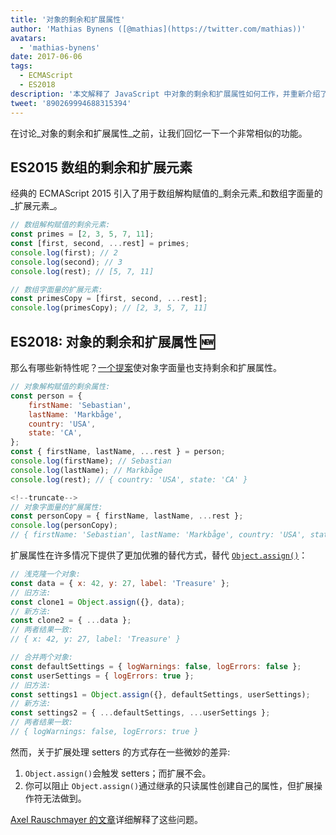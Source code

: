 ```yaml
---
title: '对象的剩余和扩展属性'
author: 'Mathias Bynens ([@mathias](https://twitter.com/mathias))'
avatars:
  - 'mathias-bynens'
date: 2017-06-06
tags:
  - ECMAScript
  - ES2018
description: '本文解释了 JavaScript 中对象的剩余和扩展属性如何工作，并重新介绍了数组的剩余和扩展元素。'
tweet: '890269994688315394'
---
```

在讨论_对象的剩余和扩展属性_之前，让我们回忆一下一个非常相似的功能。

## ES2015 数组的剩余和扩展元素

经典的 ECMAScript 2015 引入了用于数组解构赋值的_剩余元素_和数组字面量的_扩展元素_。

```js
// 数组解构赋值的剩余元素:
const primes = [2, 3, 5, 7, 11];
const [first, second, ...rest] = primes;
console.log(first); // 2
console.log(second); // 3
console.log(rest); // [5, 7, 11]

// 数组字面量的扩展元素:
const primesCopy = [first, second, ...rest];
console.log(primesCopy); // [2, 3, 5, 7, 11]
```

<feature-support chrome="47"
                 firefox="16"
                 safari="8"
                 nodejs="6"
                 babel="yes"></feature-support>

## ES2018: 对象的剩余和扩展属性 🆕

那么有哪些新特性呢？[一个提案](https://github.com/tc39/proposal-object-rest-spread)使对象字面量也支持剩余和扩展属性。

```js
// 对象解构赋值的剩余属性:
const person = {
    firstName: 'Sebastian',
    lastName: 'Markbåge',
    country: 'USA',
    state: 'CA',
};
const { firstName, lastName, ...rest } = person;
console.log(firstName); // Sebastian
console.log(lastName); // Markbåge
console.log(rest); // { country: 'USA', state: 'CA' }

<!--truncate-->
// 对象字面量的扩展属性:
const personCopy = { firstName, lastName, ...rest };
console.log(personCopy);
// { firstName: 'Sebastian', lastName: 'Markbåge', country: 'USA', state: 'CA' }
```

扩展属性在许多情况下提供了更加优雅的替代方式，替代 [`Object.assign()`](https://developer.mozilla.org/en-US/docs/Web/JavaScript/Reference/Global_Objects/Object/assign)：

```js
// 浅克隆一个对象:
const data = { x: 42, y: 27, label: 'Treasure' };
// 旧方法:
const clone1 = Object.assign({}, data);
// 新方法:
const clone2 = { ...data };
// 两者结果一致:
// { x: 42, y: 27, label: 'Treasure' }

// 合并两个对象:
const defaultSettings = { logWarnings: false, logErrors: false };
const userSettings = { logErrors: true };
// 旧方法:
const settings1 = Object.assign({}, defaultSettings, userSettings);
// 新方法:
const settings2 = { ...defaultSettings, ...userSettings };
// 两者结果一致:
// { logWarnings: false, logErrors: true }
```

然而，关于扩展处理 setters 的方式存在一些微妙的差异:

1. `Object.assign()`会触发 setters；而扩展不会。
1. 你可以阻止 `Object.assign()`通过继承的只读属性创建自己的属性，但扩展操作符无法做到。

[Axel Rauschmayer 的文章](http://2ality.com/2016/10/rest-spread-properties.html#spread-defines-properties-objectassign-sets-them)详细解释了这些问题。

<feature-support chrome="60"
                 firefox="55"
                 safari="11.1"
                 nodejs="8.6"
                 babel="yes"></feature-support>

